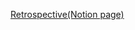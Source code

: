 [Retrospective(Notion page)](https://legendary-thunder-c6b.notion.site/Retrospective-196b47c1a21648179d0e8fb6c7b0b3d1)
